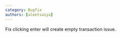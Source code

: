 ```yaml
---
category: Bugfix
authors: [aleetsaiya]
---
```


Fix clicking enter will create empty transaction issue.
